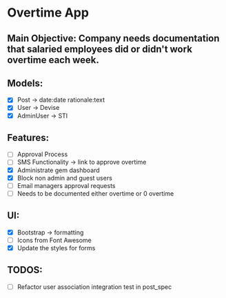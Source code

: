 # Overtime App

## Main Objective: Company needs documentation that salaried employees did or didn't work overtime each week.

## Models:
- [x] Post -> date:date rationale:text
- [x] User -> Devise
- [x] AdminUser -> STI

## Features:
- [ ] Approval Process
- [ ] SMS Functionality -> link to approve overtime
- [x] Administrate gem dashboard
- [x] Block non admin and guest users
- [ ] Email managers approval requests
- [ ] Needs to be documented either overtime or 0 overtime

## UI:
- [x] Bootstrap -> formatting
- [ ] Icons from Font Awesome
- [x] Update the styles for forms

## TODOS:
- [ ] Refactor user association integration test in post_spec
